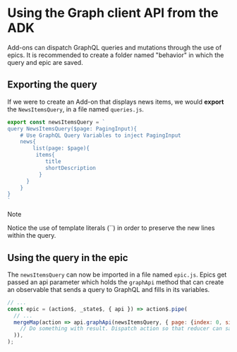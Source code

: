 # Using the Graph client API from the ADK

Add-ons can dispatch GraphQL queries and mutations through the use of epics. It is recommended to create a folder named "behavior" in which the query and epic are saved.

## Exporting the query

If we were to create an Add-on that displays news items, we would **export** the `NewsItemsQuery`, in a file named `queries.js`.

```js
export const newsItemsQuery = `
query NewsItemsQuery($page: PagingInput){
    # Use GraphQL Query Variables to inject PagingInput
    news{
        list(page: $page){
         items{
            title
            shortDescription
          }
      }
    }
}
`
```

> [!NOTE]
> Notice the use of template literals (``) in order to preserve the new lines within the query.

## Using the query in the epic

The `newsItemsQuery` can now be imported in a file named `epic.js`. Epics get passed an api parameter which holds the `graphApi` method that can create an observable that sends a query to GraphQL and fills in its variables.

```js
// ...
const epic = (action$, _state$, { api }) => action$.pipe(
  // ...
  mergeMap(action => api.graphApi(newsItemsQuery, { page: {index: 0, size: 0} }).pipe(
    // Do something with result. Dispatch action so that reducer can save the news items in redux state
  )),
);
```
